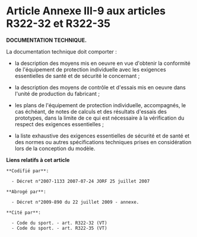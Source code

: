 # Article Annexe III-9 aux articles R322-32 et R322-35

**DOCUMENTATION TECHNIQUE.**

La documentation technique doit comporter :

- la description des moyens mis en oeuvre en vue d'obtenir la conformité de l'équipement de protection individuelle avec les
exigences essentielles de santé et de sécurité le concernant ;

- la description des moyens de contrôle et d'essais mis en oeuvre dans l'unité de production du fabricant ;

- les plans de l'équipement de protection individuelle, accompagnés, le cas échéant, de notes de calculs et des résultats
d'essais des prototypes, dans la limite de ce qui est nécessaire à la vérification du respect des exigences essentielles ;

- la liste exhaustive des exigences essentielles de sécurité et de santé et des normes ou autres spécifications techniques
prises en considération lors de la conception du modèle.

**Liens relatifs à cet article**

	**Codifié par**:

	  - Décret n°2007-1133 2007-07-24 JORF 25 juillet 2007

	**Abrogé par**:

	  - Décret n°2009-890 du 22 juillet 2009 - annexe.

	**Cité par**:

	  - Code du sport. - art. R322-32 (VT)
	  - Code du sport. - art. R322-35 (VT)
